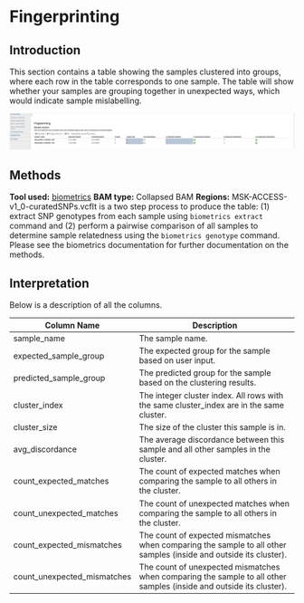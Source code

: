 # Fingerprinting

## Introduction

This section contains a table showing the samples clustered into groups, where each row in the table corresponds to one sample. The table will show whether your samples are grouping together in unexpected ways, which would indicate sample mislabelling.

![](<../../.gitbook/assets/iScreen Shoter - 2022-07-21 123352.704.png>)

## Methods <a href="#methods" id="methods"></a>

**Tool used:** [biometrics](https://github.com/msk-access/biometrics) **BAM type:** Collapsed BAM **Regions:** MSK-ACCESS-v1\_0-curatedSNPs.vcfIt is a two step process to produce the table: (1) extract SNP genotypes from each sample using `biometrics extract` command and (2) perform a pairwise comparison of all samples to determine sample relatedness using the `biometrics genotype` command. Please see the biometrics documentation for further documentation on the methods.

## Interpretation <a href="#interpretation" id="interpretation"></a>

Below is a description of all the columns.



| Column Name                   | Description                                                                                                         |
| ----------------------------- | ------------------------------------------------------------------------------------------------------------------- |
| sample\_name                  | The sample name.                                                                                                    |
| expected\_sample\_group       | The expected group for the sample based on user input.                                                              |
| predicted\_sample\_group      | The predicted group for the sample based on the clustering results.                                                 |
| cluster\_index                | The integer cluster index. All rows with the same cluster\_index are in the same cluster.                           |
| cluster\_size                 | The size of the cluster this sample is in.                                                                          |
| avg\_discordance              | The average discordance between this sample and all other samples in the cluster.                                   |
| count\_expected\_matches      | The count of expected matches when comparing the sample to all others in the cluster.                               |
| count\_unexpected\_matches    | The count of unexpected matches when comparing the sample to all others in the cluster.                             |
| count\_expected\_mismatches   | The count of expected mismatches when comparing the sample to all other samples (inside and outside its cluster).   |
| count\_unexpected\_mismatches | The count of unexpected mismatches when comparing the sample to all other samples (inside and outside its cluster). |

